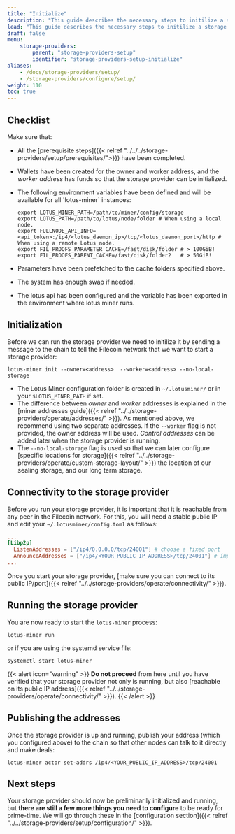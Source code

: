 ```yaml
---
title: "Initialize"
description: "This guide describes the necessary steps to initilize a storage provider on-chain."
lead: "This guide describes the necessary steps to initilize a storage provider on-chain."
draft: false
menu:
    storage-providers:
        parent: "storage-providers-setup"
        identifier: "storage-providers-setup-initialize"
aliases:
    - /docs/storage-providers/setup/
    - /storage-providers/configure/setup/
weight: 110
toc: true
---
```


## Checklist

Make sure that:

- All the [prerequisite steps]({{< relref "../../../storage-providers/setup/prerequisites/">}}) have been completed.
- Wallets have been created for the owner and worker address, and the _worker address_ has funds so that the storage provider can be initialized.
- The following environment variables have been defined and will be available for all ´lotus-miner` instances:

  ```plaintext
  export LOTUS_MINER_PATH=/path/to/miner/config/storage
  export LOTUS_PATH=/path/to/lotus/node/folder # When using a local node.
  export FULLNODE_API_INFO=<api_token>:/ip4/<lotus_daemon_ip>/tcp/<lotus_daemon_port>/http # When using a remote Lotus node.
  export FIL_PROOFS_PARAMETER_CACHE=/fast/disk/folder # > 100GiB!
  export FIL_PROOFS_PARENT_CACHE=/fast/disk/folder2   # > 50GiB!
  ```

- Parameters have been prefetched to the cache folders specified above.
- The system has enough swap if needed.
- The lotus api has been configured and the variable has been exported in the environment where lotus miner runs.

## Initialization

Before we can run the storage provider we need to initilize it by sending a message to the chain to tell the Filecoin network that we want to start a storage provider:

```shell
lotus-miner init --owner=<address>  --worker=<address> --no-local-storage
```

- The Lotus Miner configuration folder is created in `~/.lotusminer/` or in your `$LOTUS_MINER_PATH` if set.
- The difference between _owner_ and _worker_ addresses is explained in the [miner addresses guide]({{< relref "../../storage-providers/operate/addresses/" >}}). As mentioned above, we recommend using two separate addresses. If the `--worker` flag is not provided, the owner address will be used. _Control addresses_ can be added later when the storage provider is running.
- The `--no-local-storage` flag is used so that we can later configure [specific locations for storage]({{< relref "../../storage-providers/operate/custom-storage-layout/" >}}) the location of our sealing storage, and our long term storage.

## Connectivity to the storage provider

Before you run your storage provider, it is important that it is reachable from any peer in the Filecoin network. For this, you will need a stable public IP and edit your `~/.lotusminer/config.toml` as follows:

```toml
...
[Libp2p]
  ListenAddresses = ["/ip4/0.0.0.0/tcp/24001"] # choose a fixed port
  AnnounceAddresses = ["/ip4/<YOUR_PUBLIC_IP_ADDRESS>/tcp/24001"] # important!
...
```

Once you start your storage provider, [make sure you can connect to its public IP/port]({{< relref "../../storage-providers/operate/connectivity/" >}}).

## Running the storage provider

You are now ready to start the `lotus-miner` process:

```shell
lotus-miner run
```

or if you are using the systemd service file:

```shell
systemctl start lotus-miner
```

{{< alert icon="warning" >}}
**Do not proceed** from here until you have verified that your storage provider not only is running, but also [reachable on its public IP address]({{< relref "../../storage-providers/operate/connectivity/" >}}).
{{< /alert >}}

## Publishing the addresses

Once the storage provider is up and running, publish your address (which you configured above) to the chain so that other nodes can talk to it directly and make deals:

```shell
lotus-miner actor set-addrs /ip4/<YOUR_PUBLIC_IP_ADDRESS>/tcp/24001
```

## Next steps

Your storage provider should now be preliminarily initialized and running, but **there are still a few more things you need to configure** to be ready for prime-time. We will go through these in the [configuration section]({{< relref "../../storage-providers/setup/configuration/" >}}).